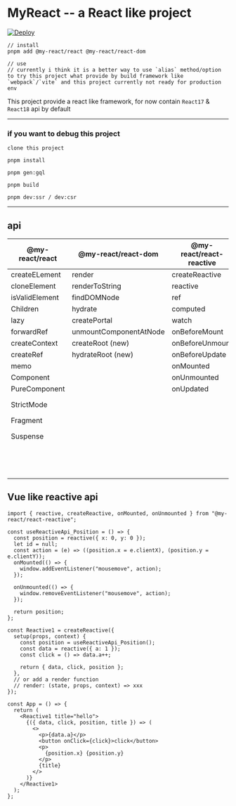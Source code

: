 # MyReact -- a React like project

[![Deploy](https://github.com/MrWangJustToDo/MyReact/actions/workflows/deploy.yml/badge.svg)](https://github.com/MrWangJustToDo/MyReact/actions/workflows/deploy.yml)

```shell
// install
pnpm add @my-react/react @my-react/react-dom

// use
// currently i think it is a better way to use `alias` method/option to try this project what provide by build framework like `webpack`/`vite` and this project currently not ready for production env
```

This project provide a react like framework, for now contain `React17` & `React18` api by default 

---

### if you want to debug this project

```
clone this project

pnpm install

pnpm gen:gql

pnpm build

pnpm dev:ssr / dev:csr
```

---

## api

| @my-react/react | @my-react/react-dom    | @my-react/react-reactive | @my-react/react (hook) |
| --------------- | ---------------------- | ------------------------ | ---------------------- |
| createELement   | render                 | createReactive           | useState               |
| cloneElement    | renderToString         | reactive                 | useEffect              |
| isValidElement  | findDOMNode            | ref                      | useLayoutEffect        |
| Children        | hydrate                | computed                 | useRef                 |
| lazy            | createPortal           | watch                    | useMemo                |
| forwardRef      | unmountComponentAtNode | onBeforeMount            | useReducer             |
| createContext   | createRoot (new)       | onBeforeUnmount          | useCallback            |
| createRef       | hydrateRoot (new)      | onBeforeUpdate           | useContext             |
| memo            |                        | onMounted                | useImperativeHandle    |
| Component       |                        | onUnmounted              | useDebugValue          |
| PureComponent   |                        | onUpdated                | useSignal              |
| StrictMode      |                        |                          | useDeferredValue (new) |
| Fragment        |                        |                          | useId (new)            |
| Suspense        |                        |                          | useInsertionEffect (new)   
|                 |                        |                          | useSyncExternalStore (new)
|                 |                        |                          | useTransition (new)

## Vue like reactive api

```tsx
import { reactive, createReactive, onMounted, onUnmounted } from "@my-react/react-reactive";

const useReactiveApi_Position = () => {
  const position = reactive({ x: 0, y: 0 });
  let id = null;
  const action = (e) => ((position.x = e.clientX), (position.y = e.clientY));
  onMounted(() => {
    window.addEventListener("mousemove", action);
  });

  onUnmounted(() => {
    window.removeEventListener("mousemove", action);
  });

  return position;
};

const Reactive1 = createReactive({
  setup(props, context) {
    const position = useReactiveApi_Position();
    const data = reactive({ a: 1 });
    const click = () => data.a++;

    return { data, click, position };
  },
  // or add a render function
  // render: (state, props, context) => xxx
});

const App = () => {
  return (
    <Reactive1 title="hello">
      {({ data, click, position, title }) => (
        <>
          <p>{data.a}</p>
          <button onClick={click}>click</button>
          <p>
            {position.x} {position.y}
          </p>
          {title}
        </>
      )}
    </Reactive1>
  );
};
```

